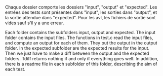 Chaque dossier comporte les dossiers "input", "output" et "expected". Les entrées des tests sont présentes dans "input", les sorties dans "output", et la sortie attendue dans "expected". Pour les avl, les fichiers de sortie sont vides sauf s'il y a une erreur.

Each folder contains the subfolders input, output and expected. The input folder contains the input files. The functions in test.c read the input files, and compute an output for each of them. They put the output in the output folder. In the expected subfolder are the expected results for the input. Then we just have to make a diff between the output and the expected folders. Tdiff returns nothing if and only if everything goes well.
In addition, there is a readme file in each subfolder of this folder, describing the aim of each test.

